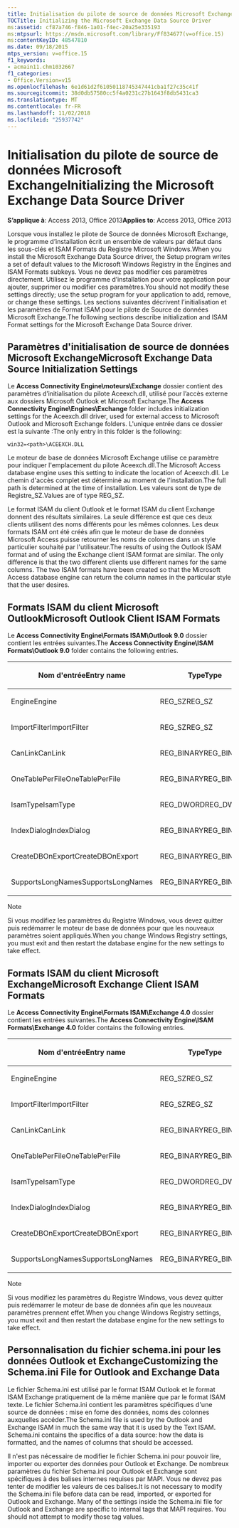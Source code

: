 ```yaml
---
title: Initialisation du pilote de source de données Microsoft Exchange
TOCTitle: Initializing the Microsoft Exchange Data Source Driver
ms:assetid: cf87a746-f846-1a01-f4ec-20a25e335193
ms:mtpsurl: https://msdn.microsoft.com/library/Ff834677(v=office.15)
ms:contentKeyID: 48547810
ms.date: 09/18/2015
mtps_version: v=office.15
f1_keywords:
- acmain11.chm1032667
f1_categories:
- Office.Version=v15
ms.openlocfilehash: 6e1d61d2f61050118745347441cba1f27c35c41f
ms.sourcegitcommit: 38d0db57580cc5f4a0231c27b1643f8db5431ca3
ms.translationtype: MT
ms.contentlocale: fr-FR
ms.lasthandoff: 11/02/2018
ms.locfileid: "25937742"
---
```

# <a name="initializing-the-microsoft-exchange-data-source-driver"></a><span data-ttu-id="f030e-102">Initialisation du pilote de source de données Microsoft Exchange</span><span class="sxs-lookup"><span data-stu-id="f030e-102">Initializing the Microsoft Exchange Data Source Driver</span></span>

<span data-ttu-id="f030e-103">**S’applique à**: Access 2013, Office 2013</span><span class="sxs-lookup"><span data-stu-id="f030e-103">**Applies to**: Access 2013, Office 2013</span></span>

<span data-ttu-id="f030e-104">Lorsque vous installez le pilote de Source de données Microsoft Exchange, le programme d’installation écrit un ensemble de valeurs par défaut dans les sous-clés et ISAM Formats du Registre Microsoft Windows.</span><span class="sxs-lookup"><span data-stu-id="f030e-104">When you install the Microsoft Exchange Data Source driver, the Setup program writes a set of default values to the Microsoft Windows Registry in the Engines and ISAM Formats subkeys.</span></span> <span data-ttu-id="f030e-105">Vous ne devez pas modifier ces paramètres directement. Utilisez le programme d’installation pour votre application pour ajouter, supprimer ou modifier ces paramètres.</span><span class="sxs-lookup"><span data-stu-id="f030e-105">You should not modify these settings directly; use the setup program for your application to add, remove, or change these settings.</span></span> <span data-ttu-id="f030e-106">Les sections suivantes décrivent l’initialisation et les paramètres de Format ISAM pour le pilote de Source de données Microsoft Exchange.</span><span class="sxs-lookup"><span data-stu-id="f030e-106">The following sections describe initialization and ISAM Format settings for the Microsoft Exchange Data Source driver.</span></span>

## <a name="microsoft-exchange-data-source-initialization-settings"></a><span data-ttu-id="f030e-107">Paramètres d'initialisation de source de données Microsoft Exchange</span><span class="sxs-lookup"><span data-stu-id="f030e-107">Microsoft Exchange Data Source Initialization Settings</span></span>

<span data-ttu-id="f030e-108">Le **Access Connectivity Engine\\moteurs\\Exchange** dossier contient des paramètres d’initialisation du pilote Aceexch.dll, utilisé pour l’accès externe aux dossiers Microsoft Outlook et Microsoft Exchange.</span><span class="sxs-lookup"><span data-stu-id="f030e-108">The **Access Connectivity Engine\\Engines\\Exchange** folder includes initialization settings for the Aceexch.dll driver, used for external access to Microsoft Outlook and Microsoft Exchange folders.</span></span> <span data-ttu-id="f030e-109">L'unique entrée dans ce dossier est la suivante :</span><span class="sxs-lookup"><span data-stu-id="f030e-109">The only entry in this folder is the following:</span></span>

`win32=<path>\ACEEXCH.DLL`

<span data-ttu-id="f030e-110">Le moteur de base de données Microsoft Exchange utilise ce paramètre pour indiquer l'emplacement du pilote Aceexch.dll.</span><span class="sxs-lookup"><span data-stu-id="f030e-110">The Microsoft Access database engine uses this setting to indicate the location of Aceexch.dll.</span></span> <span data-ttu-id="f030e-111">Le chemin d'accès complet est déterminé au moment de l'installation.</span><span class="sxs-lookup"><span data-stu-id="f030e-111">The full path is determined at the time of installation.</span></span> <span data-ttu-id="f030e-112">Les valeurs sont de type de Registre\_SZ.</span><span class="sxs-lookup"><span data-stu-id="f030e-112">Values are of type REG\_SZ.</span></span>

<span data-ttu-id="f030e-p104">Le format ISAM du client Outlook et le format ISAM du client Exchange donnent des résultats similaires. La seule différence est que ces deux clients utilisent des noms différents pour les mêmes colonnes. Les deux formats ISAM ont été créés afin que le moteur de base de données Microsoft Access puisse retourner les noms de colonnes dans un style particulier souhaité par l'utilisateur.</span><span class="sxs-lookup"><span data-stu-id="f030e-p104">The results of using the Outlook ISAM format and of using the Exchange client ISAM format are similar. The only difference is that the two different clients use different names for the same columns. The two ISAM formats have been created so that the Microsoft Access database engine can return the column names in the particular style that the user desires.</span></span>

## <a name="microsoft-outlook-client-isam-formats"></a><span data-ttu-id="f030e-116">Formats ISAM du client Microsoft Outlook</span><span class="sxs-lookup"><span data-stu-id="f030e-116">Microsoft Outlook Client ISAM Formats</span></span>

<span data-ttu-id="f030e-117">Le **Access Connectivity Engine\\Formats ISAM\\Outlook 9.0** dossier contient les entrées suivantes.</span><span class="sxs-lookup"><span data-stu-id="f030e-117">The **Access Connectivity Engine\\ISAM Formats\\Outlook 9.0** folder contains the following entries.</span></span>

<table>
<colgroup>
<col style="width: 33%" />
<col style="width: 33%" />
<col style="width: 33%" />
</colgroup>
<thead>
<tr class="header">
<th><p><span data-ttu-id="f030e-118">Nom d'entrée</span><span class="sxs-lookup"><span data-stu-id="f030e-118">Entry name</span></span></p></th>
<th><p><span data-ttu-id="f030e-119">Type</span><span class="sxs-lookup"><span data-stu-id="f030e-119">Type</span></span></p></th>
<th><p><span data-ttu-id="f030e-120">Valeur</span><span class="sxs-lookup"><span data-stu-id="f030e-120">Value</span></span></p></th>
</tr>
</thead>
<tbody>
<tr class="odd">
<td><p><span data-ttu-id="f030e-121">Engine</span><span class="sxs-lookup"><span data-stu-id="f030e-121">Engine</span></span></p></td>
<td><p><span data-ttu-id="f030e-122">REG_SZ</span><span class="sxs-lookup"><span data-stu-id="f030e-122">REG_SZ</span></span></p></td>
<td><p><span data-ttu-id="f030e-123">Exchange</span><span class="sxs-lookup"><span data-stu-id="f030e-123">Exchange</span></span></p></td>
</tr>
<tr class="even">
<td><p><span data-ttu-id="f030e-124">ImportFilter</span><span class="sxs-lookup"><span data-stu-id="f030e-124">ImportFilter</span></span></p></td>
<td><p><span data-ttu-id="f030e-125">REG_SZ</span><span class="sxs-lookup"><span data-stu-id="f030e-125">REG_SZ</span></span></p></td>
<td><p><span data-ttu-id="f030e-126">Outlook()</span><span class="sxs-lookup"><span data-stu-id="f030e-126">Outlook()</span></span></p></td>
</tr>
<tr class="odd">
<td><p><span data-ttu-id="f030e-127">CanLink</span><span class="sxs-lookup"><span data-stu-id="f030e-127">CanLink</span></span></p></td>
<td><p><span data-ttu-id="f030e-128">REG_BINARY</span><span class="sxs-lookup"><span data-stu-id="f030e-128">REG_BINARY</span></span></p></td>
<td><p><span data-ttu-id="f030e-129">01</span><span class="sxs-lookup"><span data-stu-id="f030e-129">01</span></span></p></td>
</tr>
<tr class="even">
<td><p><span data-ttu-id="f030e-130">OneTablePerFile</span><span class="sxs-lookup"><span data-stu-id="f030e-130">OneTablePerFile</span></span></p></td>
<td><p><span data-ttu-id="f030e-131">REG_BINARY</span><span class="sxs-lookup"><span data-stu-id="f030e-131">REG_BINARY</span></span></p></td>
<td><p><span data-ttu-id="f030e-132">00</span><span class="sxs-lookup"><span data-stu-id="f030e-132">00</span></span></p></td>
</tr>
<tr class="odd">
<td><p><span data-ttu-id="f030e-133">IsamType</span><span class="sxs-lookup"><span data-stu-id="f030e-133">IsamType</span></span></p></td>
<td><p><span data-ttu-id="f030e-134">REG_DWORD</span><span class="sxs-lookup"><span data-stu-id="f030e-134">REG_DWORD</span></span></p></td>
<td><p><span data-ttu-id="f030e-135">3</span><span class="sxs-lookup"><span data-stu-id="f030e-135">3</span></span></p></td>
</tr>
<tr class="even">
<td><p><span data-ttu-id="f030e-136">IndexDialog</span><span class="sxs-lookup"><span data-stu-id="f030e-136">IndexDialog</span></span></p></td>
<td><p><span data-ttu-id="f030e-137">REG_BINARY</span><span class="sxs-lookup"><span data-stu-id="f030e-137">REG_BINARY</span></span></p></td>
<td><p><span data-ttu-id="f030e-138">00</span><span class="sxs-lookup"><span data-stu-id="f030e-138">00</span></span></p></td>
</tr>
<tr class="odd">
<td><p><span data-ttu-id="f030e-139">CreateDBOnExport</span><span class="sxs-lookup"><span data-stu-id="f030e-139">CreateDBOnExport</span></span></p></td>
<td><p><span data-ttu-id="f030e-140">REG_BINARY</span><span class="sxs-lookup"><span data-stu-id="f030e-140">REG_BINARY</span></span></p></td>
<td><p><span data-ttu-id="f030e-141">00</span><span class="sxs-lookup"><span data-stu-id="f030e-141">00</span></span></p></td>
</tr>
<tr class="even">
<td><p><span data-ttu-id="f030e-142">SupportsLongNames</span><span class="sxs-lookup"><span data-stu-id="f030e-142">SupportsLongNames</span></span></p></td>
<td><p><span data-ttu-id="f030e-143">REG_BINARY</span><span class="sxs-lookup"><span data-stu-id="f030e-143">REG_BINARY</span></span></p></td>
<td><p><span data-ttu-id="f030e-144">01</span><span class="sxs-lookup"><span data-stu-id="f030e-144">01</span></span></p></td>
</tr>
</tbody>
</table>



> [!NOTE]
> <span data-ttu-id="f030e-145">Si vous modifiez les paramètres du Registre Windows, vous devez quitter puis redémarrer le moteur de base de données pour que les nouveaux paramètres soient appliqués.</span><span class="sxs-lookup"><span data-stu-id="f030e-145">When you change Windows Registry settings, you must exit and then restart the database engine for the new settings to take effect.</span></span>



## <a name="microsoft-exchange-client-isam-formats"></a><span data-ttu-id="f030e-146">Formats ISAM du client Microsoft Exchange</span><span class="sxs-lookup"><span data-stu-id="f030e-146">Microsoft Exchange Client ISAM Formats</span></span>

<span data-ttu-id="f030e-147">Le **Access Connectivity Engine\\Formats ISAM\\Exchange 4.0** dossier contient les entrées suivantes.</span><span class="sxs-lookup"><span data-stu-id="f030e-147">The **Access Connectivity Engine\\ISAM Formats\\Exchange 4.0** folder contains the following entries.</span></span>

<table>
<colgroup>
<col style="width: 33%" />
<col style="width: 33%" />
<col style="width: 33%" />
</colgroup>
<thead>
<tr class="header">
<th><p><span data-ttu-id="f030e-148">Nom d'entrée</span><span class="sxs-lookup"><span data-stu-id="f030e-148">Entry name</span></span></p></th>
<th><p><span data-ttu-id="f030e-149">Type</span><span class="sxs-lookup"><span data-stu-id="f030e-149">Type</span></span></p></th>
<th><p><span data-ttu-id="f030e-150">Valeur</span><span class="sxs-lookup"><span data-stu-id="f030e-150">Value</span></span></p></th>
</tr>
</thead>
<tbody>
<tr class="odd">
<td><p><span data-ttu-id="f030e-151">Engine</span><span class="sxs-lookup"><span data-stu-id="f030e-151">Engine</span></span></p></td>
<td><p><span data-ttu-id="f030e-152">REG_SZ</span><span class="sxs-lookup"><span data-stu-id="f030e-152">REG_SZ</span></span></p></td>
<td><p><span data-ttu-id="f030e-153">Exchange</span><span class="sxs-lookup"><span data-stu-id="f030e-153">Exchange</span></span></p></td>
</tr>
<tr class="even">
<td><p><span data-ttu-id="f030e-154">ImportFilter</span><span class="sxs-lookup"><span data-stu-id="f030e-154">ImportFilter</span></span></p></td>
<td><p><span data-ttu-id="f030e-155">REG_SZ</span><span class="sxs-lookup"><span data-stu-id="f030e-155">REG_SZ</span></span></p></td>
<td><p><span data-ttu-id="f030e-156">Exchange()</span><span class="sxs-lookup"><span data-stu-id="f030e-156">Exchange()</span></span></p></td>
</tr>
<tr class="odd">
<td><p><span data-ttu-id="f030e-157">CanLink</span><span class="sxs-lookup"><span data-stu-id="f030e-157">CanLink</span></span></p></td>
<td><p><span data-ttu-id="f030e-158">REG_BINARY</span><span class="sxs-lookup"><span data-stu-id="f030e-158">REG_BINARY</span></span></p></td>
<td><p><span data-ttu-id="f030e-159">01</span><span class="sxs-lookup"><span data-stu-id="f030e-159">01</span></span></p></td>
</tr>
<tr class="even">
<td><p><span data-ttu-id="f030e-160">OneTablePerFile</span><span class="sxs-lookup"><span data-stu-id="f030e-160">OneTablePerFile</span></span></p></td>
<td><p><span data-ttu-id="f030e-161">REG_BINARY</span><span class="sxs-lookup"><span data-stu-id="f030e-161">REG_BINARY</span></span></p></td>
<td><p><span data-ttu-id="f030e-162">00</span><span class="sxs-lookup"><span data-stu-id="f030e-162">00</span></span></p></td>
</tr>
<tr class="odd">
<td><p><span data-ttu-id="f030e-163">IsamType</span><span class="sxs-lookup"><span data-stu-id="f030e-163">IsamType</span></span></p></td>
<td><p><span data-ttu-id="f030e-164">REG_DWORD</span><span class="sxs-lookup"><span data-stu-id="f030e-164">REG_DWORD</span></span></p></td>
<td><p><span data-ttu-id="f030e-165">3</span><span class="sxs-lookup"><span data-stu-id="f030e-165">3</span></span></p></td>
</tr>
<tr class="even">
<td><p><span data-ttu-id="f030e-166">IndexDialog</span><span class="sxs-lookup"><span data-stu-id="f030e-166">IndexDialog</span></span></p></td>
<td><p><span data-ttu-id="f030e-167">REG_BINARY</span><span class="sxs-lookup"><span data-stu-id="f030e-167">REG_BINARY</span></span></p></td>
<td><p><span data-ttu-id="f030e-168">00</span><span class="sxs-lookup"><span data-stu-id="f030e-168">00</span></span></p></td>
</tr>
<tr class="odd">
<td><p><span data-ttu-id="f030e-169">CreateDBOnExport</span><span class="sxs-lookup"><span data-stu-id="f030e-169">CreateDBOnExport</span></span></p></td>
<td><p><span data-ttu-id="f030e-170">REG_BINARY</span><span class="sxs-lookup"><span data-stu-id="f030e-170">REG_BINARY</span></span></p></td>
<td><p><span data-ttu-id="f030e-171">00</span><span class="sxs-lookup"><span data-stu-id="f030e-171">00</span></span></p></td>
</tr>
<tr class="even">
<td><p><span data-ttu-id="f030e-172">SupportsLongNames</span><span class="sxs-lookup"><span data-stu-id="f030e-172">SupportsLongNames</span></span></p></td>
<td><p><span data-ttu-id="f030e-173">REG_BINARY</span><span class="sxs-lookup"><span data-stu-id="f030e-173">REG_BINARY</span></span></p></td>
<td><p><span data-ttu-id="f030e-174">01</span><span class="sxs-lookup"><span data-stu-id="f030e-174">01</span></span></p></td>
</tr>
</tbody>
</table>



> [!NOTE]
> <span data-ttu-id="f030e-175">Si vous modifiez les paramètres du Registre Windows, vous devez quitter puis redémarrer le moteur de base de données afin que les nouveaux paramètres prennent effet.</span><span class="sxs-lookup"><span data-stu-id="f030e-175">When you change Windows Registry settings, you must exit and then restart the database engine for the new settings to take effect.</span></span>



## <a name="customizing-the-schemaini-file-for-outlook-and-exchange-data"></a><span data-ttu-id="f030e-176">Personnalisation du fichier schema.ini pour les données Outlook et Exchange</span><span class="sxs-lookup"><span data-stu-id="f030e-176">Customizing the Schema.ini File for Outlook and Exchange Data</span></span>

<span data-ttu-id="f030e-p105">Le fichier Schema.ini est utilisé par le format ISAM Outlook et le format ISAM Exchange pratiquement de la même manière que par le format ISAM texte. Le fichier Schema.ini contient les paramètres spécifiques d'une source de données : mise en fome des données, noms des colonnes auxquelles accéder.</span><span class="sxs-lookup"><span data-stu-id="f030e-p105">The Schema.ini file is used by the Outlook and Exchange ISAM in much the same way that it is used by the Text ISAM. Schema.ini contains the specifics of a data source: how the data is formatted, and the names of columns that should be accessed.</span></span>

<span data-ttu-id="f030e-p106">Il n'est pas nécessaire de modifier le fichier Schema.ini pour pouvoir lire, importer ou exporter des données pour Outlook et Exchange. De nombreux paramètres du fichier Schema.ini pour Outlook et Exchange sont spécifiques à des balises internes requises par MAPI. Vous ne devez pas tenter de modifier les valeurs de ces balises.</span><span class="sxs-lookup"><span data-stu-id="f030e-p106">It is not necessary to modify the Schema.ini file before data can be read, imported, or exported for Outlook and Exchange. Many of the settings inside the Schema.ini file for Outlook and Exchange are specific to internal tags that MAPI requires. You should not attempt to modify those tag values.</span></span>

